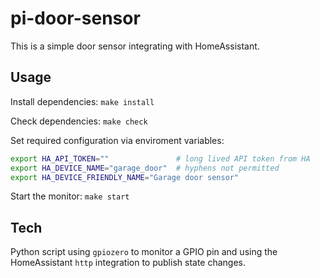 pi-door-sensor
==============

This is a simple door sensor integrating with HomeAssistant.

Usage
-----

Install dependencies: `make install`

Check dependencies: `make check`

Set required configuration via enviroment variables:
```bash
export HA_API_TOKEN=""               # long lived API token from HA
export HA_DEVICE_NAME="garage_door"  # hyphens not permitted
export HA_DEVICE_FRIENDLY_NAME="Garage door sensor"
```

Start the monitor: `make start`

Tech
----

Python script using `gpiozero` to monitor a GPIO pin and using the HomeAssistant `http` integration to publish state changes.
